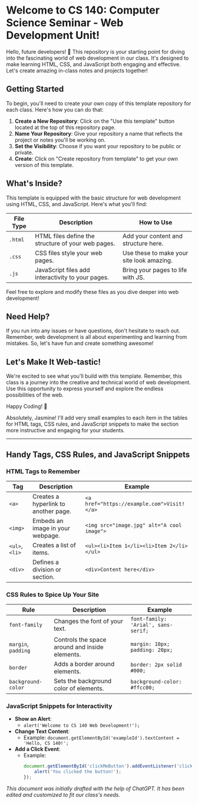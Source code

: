 # Welcome to CS 140: Computer Science Seminar - Web Development Unit!

Hello, future developers! 🚀 This repository is your starting point for diving into the fascinating world of web development in our class. It's designed to make learning HTML, CSS, and JavaScript both engaging and effective. Let's create amazing in-class notes and projects together!

## Getting Started

To begin, you'll need to create your own copy of this template repository for each class. Here's how you can do that:

1. **Create a New Repository**: Click on the "Use this template" button located at the top of this repository page.
2. **Name Your Repository**: Give your repository a name that reflects the project or notes you'll be working on.
3. **Set the Visibility**: Choose if you want your repository to be public or private.
4. **Create**: Click on "Create repository from template" to get your own version of this template.

## What's Inside?

This template is equipped with the basic structure for web development using HTML, CSS, and JavaScript. Here's what you'll find:

| File Type | Description                                      | How to Use                                 |
|-----------|--------------------------------------------------|--------------------------------------------|
| `.html`   | HTML files define the structure of your web pages. | Add your content and structure here.      |
| `.css`    | CSS files style your web pages.                  | Use these to make your site look amazing. |
| `.js`     | JavaScript files add interactivity to your pages. | Bring your pages to life with JS.         |

Feel free to explore and modify these files as you dive deeper into web development!

## Need Help?

If you run into any issues or have questions, don't hesitate to reach out. Remember, web development is all about experimenting and learning from mistakes. So, let's have fun and create something awesome!

## Let's Make It Web-tastic!

We're excited to see what you'll build with this template. Remember, this class is a journey into the creative and technical world of web development. Use this opportunity to express yourself and explore the endless possibilities of the web.

Happy Coding! 🎉

Absolutely, Jasmine! I'll add very small examples to each item in the tables for HTML tags, CSS rules, and JavaScript snippets to make the section more instructive and engaging for your students.

---

## Handy Tags, CSS Rules, and JavaScript Snippets

### HTML Tags to Remember

| Tag        | Description                           | Example                                 |
|------------|---------------------------------------|-----------------------------------------|
| `<a>`      | Creates a hyperlink to another page.  | `<a href="https://example.com">Visit!</a>` |
| `<img>`    | Embeds an image in your webpage.      | `<img src="image.jpg" alt="A cool image">` |
| `<ul>`, `<li>` | Creates a list of items.             | `<ul><li>Item 1</li><li>Item 2</li></ul>`   |
| `<div>`    | Defines a division or section.        | `<div>Content here</div>`               |

### CSS Rules to Spice Up Your Site

| Rule              | Description                                | Example                               |
|-------------------|--------------------------------------------|---------------------------------------|
| `font-family`     | Changes the font of your text.             | `font-family: 'Arial', sans-serif;`   |
| `margin`, `padding` | Controls the space around and inside elements. | `margin: 10px; padding: 20px;`        |
| `border`          | Adds a border around elements.             | `border: 2px solid #000;`             |
| `background-color`| Sets the background color of elements.     | `background-color: #ffcc00;`          |

### JavaScript Snippets for Interactivity

- **Show an Alert**:
  - `alert('Welcome to CS 140 Web Development!');`
- **Change Text Content**:
  - Example: `document.getElementById('exampleId').textContent = 'Hello, CS 140!';`
- **Add a Click Event**:
  - Example:
    ```javascript
    document.getElementById('clickMeButton').addEventListener('click', function() {
        alert('You clicked the button!');
    });
    ```

*This document was initially drafted with the help of ChatGPT. It has been edited and customized to fit our class's needs.*
